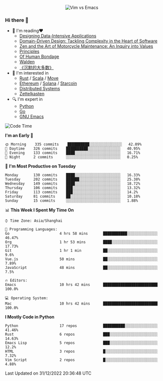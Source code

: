 <p align="center">
    <img src="https://gist.githubusercontent.com/coldnight/e696baffb094e71c96cb302118878eae/raw/40ea5053a6f66cc65f90f437e4173497da225958/banner.gif" alt="Vim vs Emacs" />
</p>

### Hi there 👋

- 📖 I'm reading❤️
    + [Designing Data-Intensive Applications](https://www.oreilly.com/library/view/designing-data-intensive-applications/9781491903063/)
    + [Domain-Driven Design: Tackling Complexity in the Heart of Software](https://www.dddcommunity.org/book/evans_2003/)
    + [Zen and the Art of Motorcycle Maintenance: An Inquiry into Values](https://en.wikipedia.org/wiki/Zen_and_the_Art_of_Motorcycle_Maintenance)
    + [Principles](https://www.principles.com/)
    + [Of Human Bondage](https://en.wikipedia.org/wiki/Of_Human_Bondage)
    + [Walden](https://en.wikipedia.org/wiki/Walden)
    + [《沉默的大多数》](https://en.wikipedia.org/wiki/Silent_majority)
- 🌱 I'm interested in
    + [Rust](https://www.rust-lang.org/) / [Scala](https://www.scala-lang.org/) / [Move](https://github.com/move-language/move/)
    + [Ethereum](https://ethereum.org/en/) / [Solana](https://solana.com/) / [Starcoin](https://github.com/starcoinorg/starcoin)
	+ [Distributed Systems](https://www.linuxzen.com/notes/topics/20200320174417_%E5%88%86%E5%B8%83%E5%BC%8F/)
	+ [Zettelkasten](https://www.linuxzen.com/notes/notes/20220120080920-slip_box/)
- 🔍 I'm expert in
    + [Python](https://www.python.org/)
    + [Go](https://go.dev/)
    + [GNU Emacs](https://www.gnu.org/software/emacs/)

<!--START_SECTION:waka-->
![Code Time](http://img.shields.io/badge/Code%20Time-1%2C836%20hrs%2036%20mins-blue)

**I'm an Early 🐤** 

```text
🌞 Morning    335 commits    ██████████░░░░░░░░░░░░░░░   42.09% 
🌆 Daytime    326 commits    ██████████░░░░░░░░░░░░░░░   40.95% 
🌃 Evening    133 commits    ████░░░░░░░░░░░░░░░░░░░░░   16.71% 
🌙 Night      2 commits      ░░░░░░░░░░░░░░░░░░░░░░░░░   0.25%

```
📅 **I'm Most Productive on Tuesday** 

```text
Monday       130 commits    ████░░░░░░░░░░░░░░░░░░░░░   16.33% 
Tuesday      202 commits    ██████░░░░░░░░░░░░░░░░░░░   25.38% 
Wednesday    149 commits    ████░░░░░░░░░░░░░░░░░░░░░   18.72% 
Thursday     106 commits    ███░░░░░░░░░░░░░░░░░░░░░░   13.32% 
Friday       113 commits    ███░░░░░░░░░░░░░░░░░░░░░░   14.2% 
Saturday     81 commits     ██░░░░░░░░░░░░░░░░░░░░░░░   10.18% 
Sunday       15 commits     ░░░░░░░░░░░░░░░░░░░░░░░░░   1.88%

```


📊 **This Week I Spent My Time On** 

```text
⌚︎ Time Zone: Asia/Shanghai

💬 Programming Languages: 
Go                       4 hrs 58 mins       ███████████░░░░░░░░░░░░░░   46.47% 
Org                      1 hr 53 mins        ████░░░░░░░░░░░░░░░░░░░░░   17.73% 
Git                      1 hr 1 min          ██░░░░░░░░░░░░░░░░░░░░░░░   9.6% 
Vue.js                   50 mins             ██░░░░░░░░░░░░░░░░░░░░░░░   7.89% 
JavaScript               48 mins             ██░░░░░░░░░░░░░░░░░░░░░░░   7.5%

🔥 Editors: 
Emacs                    10 hrs 42 mins      █████████████████████████   100.0%

💻 Operating System: 
Mac                      10 hrs 42 mins      █████████████████████████   100.0%

```

**I Mostly Code in Python** 

```text
Python                   17 repos            ██████████░░░░░░░░░░░░░░░   41.46% 
Rust                     6 repos             ███░░░░░░░░░░░░░░░░░░░░░░   14.63% 
Emacs Lisp               5 repos             ███░░░░░░░░░░░░░░░░░░░░░░   12.2% 
HTML                     3 repos             █░░░░░░░░░░░░░░░░░░░░░░░░   7.32% 
Vim Script               2 repos             █░░░░░░░░░░░░░░░░░░░░░░░░   4.88%

```



 Last Updated on 31/12/2022 20:36:48 UTC
<!--END_SECTION:waka-->
